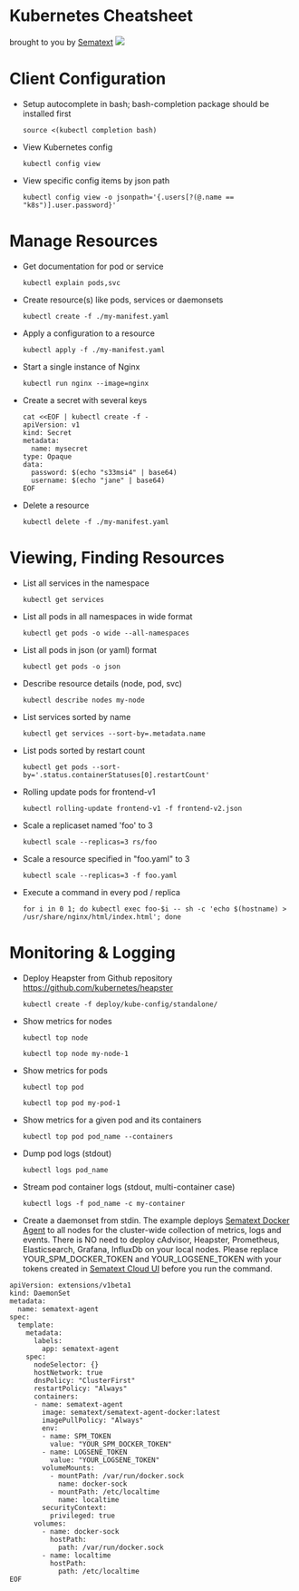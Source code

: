 # Kubernetes Cheatsheet
brought to you by [Sematext](https://sematext.com/kubernetes) ![](https://sematext.com/wp-content/uploads/2017/01/octi-footer-circle.png) 
# Client Configuration

- Setup autocomplete in bash; bash-completion package should be installed first
  
  `source <(kubectl completion bash)`

- View Kubernetes config
  
  `kubectl config view`

- View specific config items by json path

  `kubectl config view -o jsonpath='{.users[?(@.name == "k8s")].user.password}'`
 
# Manage Resources
- Get documentation for pod or service

  `kubectl explain pods,svc`

- Create resource(s) like pods, services or daemonsets

  `kubectl create -f ./my-manifest.yaml`

- Apply a configuration to a resource

  `kubectl apply -f ./my-manifest.yaml`

- Start a single instance of Nginx

  `kubectl run nginx --image=nginx`

- Create a secret with several keys

	```
	cat <<EOF | kubectl create -f -
	apiVersion: v1
	kind: Secret
	metadata:
	  name: mysecret
	type: Opaque
	data:
	  password: $(echo "s33msi4" | base64)
	  username: $(echo "jane" | base64)
	EOF
	```

- Delete a resource
  
   `kubectl delete -f ./my-manifest.yaml`

# Viewing, Finding Resources

- List all services in the namespace

  `kubectl get services`

- List all pods in all namespaces in wide format

  `kubectl get pods -o wide --all-namespaces`

- List all pods in json (or yaml) format

  `kubectl get pods -o json`

- Describe resource details (node, pod, svc)

  `kubectl describe nodes my-node`

- List services sorted by name

  `kubectl get services --sort-by=.metadata.name`

- List pods sorted by restart count

  `kubectl get pods --sort-by='.status.containerStatuses[0].restartCount'`

- Rolling update pods for frontend-v1

  `kubectl rolling-update frontend-v1 -f frontend-v2.json`

- Scale a replicaset named 'foo' to 3

  `kubectl scale --replicas=3 rs/foo`

- Scale a resource specified in "foo.yaml" to 3

  `kubectl scale --replicas=3 -f foo.yaml`

- Execute a command in every pod / replica 

  `for i in 0 1; do kubectl exec foo-$i -- sh -c 'echo $(hostname) > /usr/share/nginx/html/index.html'; done`

# Monitoring & Logging

- Deploy Heapster from Github repository 
https://github.com/kubernetes/heapster

  `kubectl create -f deploy/kube-config/standalone/`

- Show metrics for nodes

  `kubectl top node`
  
  `kubectl top node my-node-1`

- Show metrics for pods
 
  `kubectl top pod`
  
  `kubectl top pod my-pod-1`

- Show metrics for a given pod and its containers

  `kubectl top pod pod_name --containers`

- Dump pod logs (stdout)

  `kubectl logs pod_name`

- Stream pod container logs 
(stdout, multi-container case)

  `kubectl logs -f pod_name -c my-container`

- Create a daemonset from stdin. The example deploys [Sematext Docker Agent](https://sematext.com/kuberntes) to all nodes for the cluster-wide collection of metrics, logs and events. There is NO need to deploy cAdvisor, Heapster, Prometheus, Elasticsearch, Grafana, InfluxDb on your local nodes. Please replace YOUR_SPM_DOCKER_TOKEN and YOUR_LOGSENE_TOKEN with your tokens created in [Sematext Cloud UI](https://apps.sematext.com/ui/integrations/create/docker) before you run the command. 

```
apiVersion: extensions/v1beta1
kind: DaemonSet
metadata:
  name: sematext-agent
spec:
  template:
    metadata:
      labels:
        app: sematext-agent
    spec:
      nodeSelector: {}
      hostNetwork: true
      dnsPolicy: "ClusterFirst"
      restartPolicy: "Always"
      containers:
      - name: sematext-agent
        image: sematext/sematext-agent-docker:latest
        imagePullPolicy: "Always"
        env:
        - name: SPM_TOKEN
          value: "YOUR_SPM_DOCKER_TOKEN"
        - name: LOGSENE_TOKEN
          value: "YOUR_LOGSENE_TOKEN"
        volumeMounts:
          - mountPath: /var/run/docker.sock
            name: docker-sock
          - mountPath: /etc/localtime
            name: localtime
        securityContext:
          privileged: true
      volumes:
        - name: docker-sock
          hostPath:
            path: /var/run/docker.sock
        - name: localtime
          hostPath:
            path: /etc/localtime
EOF
```
